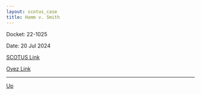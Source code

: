 ```yaml
---
layout: scotus_case
title: Hamm v. Smith
---
```


Docket: 22-1025

Date: 20 Jul 2024

[SCOTUS Link](https://www.supremecourt.gov/opinions/23pdf/602us1r42_l5gm.pdf)

[Oyez Link](https://www.oyez.org/cases/2024/22-1025)

---

[Up](./README.md)